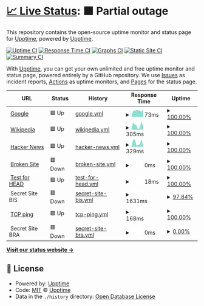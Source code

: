 # [📈 Live Status](https://demo.upptime.js.org): <!--live status--> **🟧 Partial outage**

This repository contains the open-source uptime monitor and status page for [Upptime](https://upptime.js.org), powered by [Upptime](https://github.com/upptime/upptime).

[![Uptime CI](https://github.com/upptime/upptime/workflows/Uptime%20CI/badge.svg)](https://github.com/upptime/upptime/actions?query=workflow%3A%22Uptime+CI%22)
[![Response Time CI](https://github.com/upptime/upptime/workflows/Response%20Time%20CI/badge.svg)](https://github.com/upptime/upptime/actions?query=workflow%3A%22Response+Time+CI%22)
[![Graphs CI](https://github.com/upptime/upptime/workflows/Graphs%20CI/badge.svg)](https://github.com/upptime/upptime/actions?query=workflow%3A%22Graphs+CI%22)
[![Static Site CI](https://github.com/upptime/upptime/workflows/Static%20Site%20CI/badge.svg)](https://github.com/upptime/upptime/actions?query=workflow%3A%22Static+Site+CI%22)
[![Summary CI](https://github.com/upptime/upptime/workflows/Summary%20CI/badge.svg)](https://github.com/upptime/upptime/actions?query=workflow%3A%22Summary+CI%22)

With [Upptime](https://upptime.js.org), you can get your own unlimited and free uptime monitor and status page, powered entirely by a GitHub repository. We use [Issues](https://github.com/upptime/upptime/issues) as incident reports, [Actions](https://github.com/upptime/upptime/actions) as uptime monitors, and [Pages](https://demo.upptime.js.org) for the status page.

<!--start: status pages-->
<!-- This summary is generated by Upptime (https://github.com/upptime/upptime) -->
<!-- Do not edit this manually, your changes will be overwritten -->
<!-- prettier-ignore -->
| URL | Status | History | Response Time | Uptime |
| --- | ------ | ------- | ------------- | ------ |
| <img alt="" src="https://icons.duckduckgo.com/ip3/www.google.com.ico" height="13"> [Google](https://www.google.com) | 🟩 Up | [google.yml](https://github.com/nueve9/uptime/commits/HEAD/history/google.yml) | <details><summary><img alt="Response time graph" src="./graphs/google/response-time-week.png" height="20"> 73ms</summary><br><a href="https://demo.upptime.js.org/history/google"><img alt="Response time 116" src="https://img.shields.io/endpoint?url=https%3A%2F%2Fraw.githubusercontent.com%2Fnueve9%2Fuptime%2FHEAD%2Fapi%2Fgoogle%2Fresponse-time.json"></a><br><a href="https://demo.upptime.js.org/history/google"><img alt="24-hour response time 79" src="https://img.shields.io/endpoint?url=https%3A%2F%2Fraw.githubusercontent.com%2Fnueve9%2Fuptime%2FHEAD%2Fapi%2Fgoogle%2Fresponse-time-day.json"></a><br><a href="https://demo.upptime.js.org/history/google"><img alt="7-day response time 73" src="https://img.shields.io/endpoint?url=https%3A%2F%2Fraw.githubusercontent.com%2Fnueve9%2Fuptime%2FHEAD%2Fapi%2Fgoogle%2Fresponse-time-week.json"></a><br><a href="https://demo.upptime.js.org/history/google"><img alt="30-day response time 93" src="https://img.shields.io/endpoint?url=https%3A%2F%2Fraw.githubusercontent.com%2Fnueve9%2Fuptime%2FHEAD%2Fapi%2Fgoogle%2Fresponse-time-month.json"></a><br><a href="https://demo.upptime.js.org/history/google"><img alt="1-year response time 117" src="https://img.shields.io/endpoint?url=https%3A%2F%2Fraw.githubusercontent.com%2Fnueve9%2Fuptime%2FHEAD%2Fapi%2Fgoogle%2Fresponse-time-year.json"></a></details> | <details><summary><a href="https://demo.upptime.js.org/history/google">100.00%</a></summary><a href="https://demo.upptime.js.org/history/google"><img alt="All-time uptime 100.00%" src="https://img.shields.io/endpoint?url=https%3A%2F%2Fraw.githubusercontent.com%2Fnueve9%2Fuptime%2FHEAD%2Fapi%2Fgoogle%2Fuptime.json"></a><br><a href="https://demo.upptime.js.org/history/google"><img alt="24-hour uptime 100.00%" src="https://img.shields.io/endpoint?url=https%3A%2F%2Fraw.githubusercontent.com%2Fnueve9%2Fuptime%2FHEAD%2Fapi%2Fgoogle%2Fuptime-day.json"></a><br><a href="https://demo.upptime.js.org/history/google"><img alt="7-day uptime 100.00%" src="https://img.shields.io/endpoint?url=https%3A%2F%2Fraw.githubusercontent.com%2Fnueve9%2Fuptime%2FHEAD%2Fapi%2Fgoogle%2Fuptime-week.json"></a><br><a href="https://demo.upptime.js.org/history/google"><img alt="30-day uptime 100.00%" src="https://img.shields.io/endpoint?url=https%3A%2F%2Fraw.githubusercontent.com%2Fnueve9%2Fuptime%2FHEAD%2Fapi%2Fgoogle%2Fuptime-month.json"></a><br><a href="https://demo.upptime.js.org/history/google"><img alt="1-year uptime 99.99%" src="https://img.shields.io/endpoint?url=https%3A%2F%2Fraw.githubusercontent.com%2Fnueve9%2Fuptime%2FHEAD%2Fapi%2Fgoogle%2Fuptime-year.json"></a></details>
| <img alt="" src="https://icons.duckduckgo.com/ip3/en.wikipedia.org.ico" height="13"> [Wikipedia](https://en.wikipedia.org) | 🟩 Up | [wikipedia.yml](https://github.com/nueve9/uptime/commits/HEAD/history/wikipedia.yml) | <details><summary><img alt="Response time graph" src="./graphs/wikipedia/response-time-week.png" height="20"> 305ms</summary><br><a href="https://demo.upptime.js.org/history/wikipedia"><img alt="Response time 265" src="https://img.shields.io/endpoint?url=https%3A%2F%2Fraw.githubusercontent.com%2Fnueve9%2Fuptime%2FHEAD%2Fapi%2Fwikipedia%2Fresponse-time.json"></a><br><a href="https://demo.upptime.js.org/history/wikipedia"><img alt="24-hour response time 204" src="https://img.shields.io/endpoint?url=https%3A%2F%2Fraw.githubusercontent.com%2Fnueve9%2Fuptime%2FHEAD%2Fapi%2Fwikipedia%2Fresponse-time-day.json"></a><br><a href="https://demo.upptime.js.org/history/wikipedia"><img alt="7-day response time 305" src="https://img.shields.io/endpoint?url=https%3A%2F%2Fraw.githubusercontent.com%2Fnueve9%2Fuptime%2FHEAD%2Fapi%2Fwikipedia%2Fresponse-time-week.json"></a><br><a href="https://demo.upptime.js.org/history/wikipedia"><img alt="30-day response time 215" src="https://img.shields.io/endpoint?url=https%3A%2F%2Fraw.githubusercontent.com%2Fnueve9%2Fuptime%2FHEAD%2Fapi%2Fwikipedia%2Fresponse-time-month.json"></a><br><a href="https://demo.upptime.js.org/history/wikipedia"><img alt="1-year response time 207" src="https://img.shields.io/endpoint?url=https%3A%2F%2Fraw.githubusercontent.com%2Fnueve9%2Fuptime%2FHEAD%2Fapi%2Fwikipedia%2Fresponse-time-year.json"></a></details> | <details><summary><a href="https://demo.upptime.js.org/history/wikipedia">100.00%</a></summary><a href="https://demo.upptime.js.org/history/wikipedia"><img alt="All-time uptime 99.99%" src="https://img.shields.io/endpoint?url=https%3A%2F%2Fraw.githubusercontent.com%2Fnueve9%2Fuptime%2FHEAD%2Fapi%2Fwikipedia%2Fuptime.json"></a><br><a href="https://demo.upptime.js.org/history/wikipedia"><img alt="24-hour uptime 100.00%" src="https://img.shields.io/endpoint?url=https%3A%2F%2Fraw.githubusercontent.com%2Fnueve9%2Fuptime%2FHEAD%2Fapi%2Fwikipedia%2Fuptime-day.json"></a><br><a href="https://demo.upptime.js.org/history/wikipedia"><img alt="7-day uptime 100.00%" src="https://img.shields.io/endpoint?url=https%3A%2F%2Fraw.githubusercontent.com%2Fnueve9%2Fuptime%2FHEAD%2Fapi%2Fwikipedia%2Fuptime-week.json"></a><br><a href="https://demo.upptime.js.org/history/wikipedia"><img alt="30-day uptime 100.00%" src="https://img.shields.io/endpoint?url=https%3A%2F%2Fraw.githubusercontent.com%2Fnueve9%2Fuptime%2FHEAD%2Fapi%2Fwikipedia%2Fuptime-month.json"></a><br><a href="https://demo.upptime.js.org/history/wikipedia"><img alt="1-year uptime 99.99%" src="https://img.shields.io/endpoint?url=https%3A%2F%2Fraw.githubusercontent.com%2Fnueve9%2Fuptime%2FHEAD%2Fapi%2Fwikipedia%2Fuptime-year.json"></a></details>
| <img alt="" src="https://icons.duckduckgo.com/ip3/news.ycombinator.com.ico" height="13"> [Hacker News](https://news.ycombinator.com) | 🟩 Up | [hacker-news.yml](https://github.com/nueve9/uptime/commits/HEAD/history/hacker-news.yml) | <details><summary><img alt="Response time graph" src="./graphs/hacker-news/response-time-week.png" height="20"> 329ms</summary><br><a href="https://demo.upptime.js.org/history/hacker-news"><img alt="Response time 326" src="https://img.shields.io/endpoint?url=https%3A%2F%2Fraw.githubusercontent.com%2Fnueve9%2Fuptime%2FHEAD%2Fapi%2Fhacker-news%2Fresponse-time.json"></a><br><a href="https://demo.upptime.js.org/history/hacker-news"><img alt="24-hour response time 366" src="https://img.shields.io/endpoint?url=https%3A%2F%2Fraw.githubusercontent.com%2Fnueve9%2Fuptime%2FHEAD%2Fapi%2Fhacker-news%2Fresponse-time-day.json"></a><br><a href="https://demo.upptime.js.org/history/hacker-news"><img alt="7-day response time 329" src="https://img.shields.io/endpoint?url=https%3A%2F%2Fraw.githubusercontent.com%2Fnueve9%2Fuptime%2FHEAD%2Fapi%2Fhacker-news%2Fresponse-time-week.json"></a><br><a href="https://demo.upptime.js.org/history/hacker-news"><img alt="30-day response time 505" src="https://img.shields.io/endpoint?url=https%3A%2F%2Fraw.githubusercontent.com%2Fnueve9%2Fuptime%2FHEAD%2Fapi%2Fhacker-news%2Fresponse-time-month.json"></a><br><a href="https://demo.upptime.js.org/history/hacker-news"><img alt="1-year response time 334" src="https://img.shields.io/endpoint?url=https%3A%2F%2Fraw.githubusercontent.com%2Fnueve9%2Fuptime%2FHEAD%2Fapi%2Fhacker-news%2Fresponse-time-year.json"></a></details> | <details><summary><a href="https://demo.upptime.js.org/history/hacker-news">100.00%</a></summary><a href="https://demo.upptime.js.org/history/hacker-news"><img alt="All-time uptime 99.92%" src="https://img.shields.io/endpoint?url=https%3A%2F%2Fraw.githubusercontent.com%2Fnueve9%2Fuptime%2FHEAD%2Fapi%2Fhacker-news%2Fuptime.json"></a><br><a href="https://demo.upptime.js.org/history/hacker-news"><img alt="24-hour uptime 100.00%" src="https://img.shields.io/endpoint?url=https%3A%2F%2Fraw.githubusercontent.com%2Fnueve9%2Fuptime%2FHEAD%2Fapi%2Fhacker-news%2Fuptime-day.json"></a><br><a href="https://demo.upptime.js.org/history/hacker-news"><img alt="7-day uptime 100.00%" src="https://img.shields.io/endpoint?url=https%3A%2F%2Fraw.githubusercontent.com%2Fnueve9%2Fuptime%2FHEAD%2Fapi%2Fhacker-news%2Fuptime-week.json"></a><br><a href="https://demo.upptime.js.org/history/hacker-news"><img alt="30-day uptime 99.43%" src="https://img.shields.io/endpoint?url=https%3A%2F%2Fraw.githubusercontent.com%2Fnueve9%2Fuptime%2FHEAD%2Fapi%2Fhacker-news%2Fuptime-month.json"></a><br><a href="https://demo.upptime.js.org/history/hacker-news"><img alt="1-year uptime 99.91%" src="https://img.shields.io/endpoint?url=https%3A%2F%2Fraw.githubusercontent.com%2Fnueve9%2Fuptime%2FHEAD%2Fapi%2Fhacker-news%2Fuptime-year.json"></a></details>
| <img alt="" src="https://icons.duckduckgo.com/ip3/thissitedoesnotexist.com.ico" height="13"> [Broken Site](https://thissitedoesnotexist.com) | 🟥 Down | [broken-site.yml](https://github.com/nueve9/uptime/commits/HEAD/history/broken-site.yml) | <details><summary><img alt="Response time graph" src="./graphs/broken-site/response-time-week.png" height="20"> 0ms</summary><br><a href="https://demo.upptime.js.org/history/broken-site"><img alt="Response time 0" src="https://img.shields.io/endpoint?url=https%3A%2F%2Fraw.githubusercontent.com%2Fnueve9%2Fuptime%2FHEAD%2Fapi%2Fbroken-site%2Fresponse-time.json"></a><br><a href="https://demo.upptime.js.org/history/broken-site"><img alt="24-hour response time 0" src="https://img.shields.io/endpoint?url=https%3A%2F%2Fraw.githubusercontent.com%2Fnueve9%2Fuptime%2FHEAD%2Fapi%2Fbroken-site%2Fresponse-time-day.json"></a><br><a href="https://demo.upptime.js.org/history/broken-site"><img alt="7-day response time 0" src="https://img.shields.io/endpoint?url=https%3A%2F%2Fraw.githubusercontent.com%2Fnueve9%2Fuptime%2FHEAD%2Fapi%2Fbroken-site%2Fresponse-time-week.json"></a><br><a href="https://demo.upptime.js.org/history/broken-site"><img alt="30-day response time 0" src="https://img.shields.io/endpoint?url=https%3A%2F%2Fraw.githubusercontent.com%2Fnueve9%2Fuptime%2FHEAD%2Fapi%2Fbroken-site%2Fresponse-time-month.json"></a><br><a href="https://demo.upptime.js.org/history/broken-site"><img alt="1-year response time 0" src="https://img.shields.io/endpoint?url=https%3A%2F%2Fraw.githubusercontent.com%2Fnueve9%2Fuptime%2FHEAD%2Fapi%2Fbroken-site%2Fresponse-time-year.json"></a></details> | <details><summary><a href="https://demo.upptime.js.org/history/broken-site">100.00%</a></summary><a href="https://demo.upptime.js.org/history/broken-site"><img alt="All-time uptime 100.00%" src="https://img.shields.io/endpoint?url=https%3A%2F%2Fraw.githubusercontent.com%2Fnueve9%2Fuptime%2FHEAD%2Fapi%2Fbroken-site%2Fuptime.json"></a><br><a href="https://demo.upptime.js.org/history/broken-site"><img alt="24-hour uptime 100.00%" src="https://img.shields.io/endpoint?url=https%3A%2F%2Fraw.githubusercontent.com%2Fnueve9%2Fuptime%2FHEAD%2Fapi%2Fbroken-site%2Fuptime-day.json"></a><br><a href="https://demo.upptime.js.org/history/broken-site"><img alt="7-day uptime 100.00%" src="https://img.shields.io/endpoint?url=https%3A%2F%2Fraw.githubusercontent.com%2Fnueve9%2Fuptime%2FHEAD%2Fapi%2Fbroken-site%2Fuptime-week.json"></a><br><a href="https://demo.upptime.js.org/history/broken-site"><img alt="30-day uptime 100.00%" src="https://img.shields.io/endpoint?url=https%3A%2F%2Fraw.githubusercontent.com%2Fnueve9%2Fuptime%2FHEAD%2Fapi%2Fbroken-site%2Fuptime-month.json"></a><br><a href="https://demo.upptime.js.org/history/broken-site"><img alt="1-year uptime 100.00%" src="https://img.shields.io/endpoint?url=https%3A%2F%2Fraw.githubusercontent.com%2Fnueve9%2Fuptime%2FHEAD%2Fapi%2Fbroken-site%2Fuptime-year.json"></a></details>
| <img alt="" src="https://icons.duckduckgo.com/ip3/www.google.com.ico" height="13"> [Test for HEAD](https://www.google.com) | 🟩 Up | [test-for-head.yml](https://github.com/nueve9/uptime/commits/HEAD/history/test-for-head.yml) | <details><summary><img alt="Response time graph" src="./graphs/test-for-head/response-time-week.png" height="20"> 18ms</summary><br><a href="https://demo.upptime.js.org/history/test-for-head"><img alt="Response time 28" src="https://img.shields.io/endpoint?url=https%3A%2F%2Fraw.githubusercontent.com%2Fnueve9%2Fuptime%2FHEAD%2Fapi%2Ftest-for-head%2Fresponse-time.json"></a><br><a href="https://demo.upptime.js.org/history/test-for-head"><img alt="24-hour response time 17" src="https://img.shields.io/endpoint?url=https%3A%2F%2Fraw.githubusercontent.com%2Fnueve9%2Fuptime%2FHEAD%2Fapi%2Ftest-for-head%2Fresponse-time-day.json"></a><br><a href="https://demo.upptime.js.org/history/test-for-head"><img alt="7-day response time 18" src="https://img.shields.io/endpoint?url=https%3A%2F%2Fraw.githubusercontent.com%2Fnueve9%2Fuptime%2FHEAD%2Fapi%2Ftest-for-head%2Fresponse-time-week.json"></a><br><a href="https://demo.upptime.js.org/history/test-for-head"><img alt="30-day response time 19" src="https://img.shields.io/endpoint?url=https%3A%2F%2Fraw.githubusercontent.com%2Fnueve9%2Fuptime%2FHEAD%2Fapi%2Ftest-for-head%2Fresponse-time-month.json"></a><br><a href="https://demo.upptime.js.org/history/test-for-head"><img alt="1-year response time 28" src="https://img.shields.io/endpoint?url=https%3A%2F%2Fraw.githubusercontent.com%2Fnueve9%2Fuptime%2FHEAD%2Fapi%2Ftest-for-head%2Fresponse-time-year.json"></a></details> | <details><summary><a href="https://demo.upptime.js.org/history/test-for-head">100.00%</a></summary><a href="https://demo.upptime.js.org/history/test-for-head"><img alt="All-time uptime 100.00%" src="https://img.shields.io/endpoint?url=https%3A%2F%2Fraw.githubusercontent.com%2Fnueve9%2Fuptime%2FHEAD%2Fapi%2Ftest-for-head%2Fuptime.json"></a><br><a href="https://demo.upptime.js.org/history/test-for-head"><img alt="24-hour uptime 100.00%" src="https://img.shields.io/endpoint?url=https%3A%2F%2Fraw.githubusercontent.com%2Fnueve9%2Fuptime%2FHEAD%2Fapi%2Ftest-for-head%2Fuptime-day.json"></a><br><a href="https://demo.upptime.js.org/history/test-for-head"><img alt="7-day uptime 100.00%" src="https://img.shields.io/endpoint?url=https%3A%2F%2Fraw.githubusercontent.com%2Fnueve9%2Fuptime%2FHEAD%2Fapi%2Ftest-for-head%2Fuptime-week.json"></a><br><a href="https://demo.upptime.js.org/history/test-for-head"><img alt="30-day uptime 100.00%" src="https://img.shields.io/endpoint?url=https%3A%2F%2Fraw.githubusercontent.com%2Fnueve9%2Fuptime%2FHEAD%2Fapi%2Ftest-for-head%2Fuptime-month.json"></a><br><a href="https://demo.upptime.js.org/history/test-for-head"><img alt="1-year uptime 99.99%" src="https://img.shields.io/endpoint?url=https%3A%2F%2Fraw.githubusercontent.com%2Fnueve9%2Fuptime%2FHEAD%2Fapi%2Ftest-for-head%2Fuptime-year.json"></a></details>
| <img alt="" src="https://icons.duckduckgo.com/ip3/null.ico" height="13"> Secret Site BIS | 🟥 Down | [secret-site-bis.yml](https://github.com/nueve9/uptime/commits/HEAD/history/secret-site-bis.yml) | <details><summary><img alt="Response time graph" src="./graphs/secret-site-bis/response-time-week.png" height="20"> 1631ms</summary><br><a href="https://demo.upptime.js.org/history/secret-site-bis"><img alt="Response time 1050" src="https://img.shields.io/endpoint?url=https%3A%2F%2Fraw.githubusercontent.com%2Fnueve9%2Fuptime%2FHEAD%2Fapi%2Fsecret-site-bis%2Fresponse-time.json"></a><br><a href="https://demo.upptime.js.org/history/secret-site-bis"><img alt="24-hour response time 822" src="https://img.shields.io/endpoint?url=https%3A%2F%2Fraw.githubusercontent.com%2Fnueve9%2Fuptime%2FHEAD%2Fapi%2Fsecret-site-bis%2Fresponse-time-day.json"></a><br><a href="https://demo.upptime.js.org/history/secret-site-bis"><img alt="7-day response time 1631" src="https://img.shields.io/endpoint?url=https%3A%2F%2Fraw.githubusercontent.com%2Fnueve9%2Fuptime%2FHEAD%2Fapi%2Fsecret-site-bis%2Fresponse-time-week.json"></a><br><a href="https://demo.upptime.js.org/history/secret-site-bis"><img alt="30-day response time 1153" src="https://img.shields.io/endpoint?url=https%3A%2F%2Fraw.githubusercontent.com%2Fnueve9%2Fuptime%2FHEAD%2Fapi%2Fsecret-site-bis%2Fresponse-time-month.json"></a><br><a href="https://demo.upptime.js.org/history/secret-site-bis"><img alt="1-year response time 1039" src="https://img.shields.io/endpoint?url=https%3A%2F%2Fraw.githubusercontent.com%2Fnueve9%2Fuptime%2FHEAD%2Fapi%2Fsecret-site-bis%2Fresponse-time-year.json"></a></details> | <details><summary><a href="https://demo.upptime.js.org/history/secret-site-bis">97.84%</a></summary><a href="https://demo.upptime.js.org/history/secret-site-bis"><img alt="All-time uptime 99.78%" src="https://img.shields.io/endpoint?url=https%3A%2F%2Fraw.githubusercontent.com%2Fnueve9%2Fuptime%2FHEAD%2Fapi%2Fsecret-site-bis%2Fuptime.json"></a><br><a href="https://demo.upptime.js.org/history/secret-site-bis"><img alt="24-hour uptime 97.32%" src="https://img.shields.io/endpoint?url=https%3A%2F%2Fraw.githubusercontent.com%2Fnueve9%2Fuptime%2FHEAD%2Fapi%2Fsecret-site-bis%2Fuptime-day.json"></a><br><a href="https://demo.upptime.js.org/history/secret-site-bis"><img alt="7-day uptime 97.84%" src="https://img.shields.io/endpoint?url=https%3A%2F%2Fraw.githubusercontent.com%2Fnueve9%2Fuptime%2FHEAD%2Fapi%2Fsecret-site-bis%2Fuptime-week.json"></a><br><a href="https://demo.upptime.js.org/history/secret-site-bis"><img alt="30-day uptime 98.08%" src="https://img.shields.io/endpoint?url=https%3A%2F%2Fraw.githubusercontent.com%2Fnueve9%2Fuptime%2FHEAD%2Fapi%2Fsecret-site-bis%2Fuptime-month.json"></a><br><a href="https://demo.upptime.js.org/history/secret-site-bis"><img alt="1-year uptime 99.39%" src="https://img.shields.io/endpoint?url=https%3A%2F%2Fraw.githubusercontent.com%2Fnueve9%2Fuptime%2FHEAD%2Fapi%2Fsecret-site-bis%2Fuptime-year.json"></a></details>
| <img alt="" src="https://icons.duckduckgo.com/ip3/null.ico" height="13"> [TCP ping](1.1.1.1) | 🟩 Up | [tcp-ping.yml](https://github.com/nueve9/uptime/commits/HEAD/history/tcp-ping.yml) | <details><summary><img alt="Response time graph" src="./graphs/tcp-ping/response-time-week.png" height="20"> 168ms</summary><br><a href="https://demo.upptime.js.org/history/tcp-ping"><img alt="Response time 208" src="https://img.shields.io/endpoint?url=https%3A%2F%2Fraw.githubusercontent.com%2Fnueve9%2Fuptime%2FHEAD%2Fapi%2Ftcp-ping%2Fresponse-time.json"></a><br><a href="https://demo.upptime.js.org/history/tcp-ping"><img alt="24-hour response time 33" src="https://img.shields.io/endpoint?url=https%3A%2F%2Fraw.githubusercontent.com%2Fnueve9%2Fuptime%2FHEAD%2Fapi%2Ftcp-ping%2Fresponse-time-day.json"></a><br><a href="https://demo.upptime.js.org/history/tcp-ping"><img alt="7-day response time 168" src="https://img.shields.io/endpoint?url=https%3A%2F%2Fraw.githubusercontent.com%2Fnueve9%2Fuptime%2FHEAD%2Fapi%2Ftcp-ping%2Fresponse-time-week.json"></a><br><a href="https://demo.upptime.js.org/history/tcp-ping"><img alt="30-day response time 121" src="https://img.shields.io/endpoint?url=https%3A%2F%2Fraw.githubusercontent.com%2Fnueve9%2Fuptime%2FHEAD%2Fapi%2Ftcp-ping%2Fresponse-time-month.json"></a><br><a href="https://demo.upptime.js.org/history/tcp-ping"><img alt="1-year response time 236" src="https://img.shields.io/endpoint?url=https%3A%2F%2Fraw.githubusercontent.com%2Fnueve9%2Fuptime%2FHEAD%2Fapi%2Ftcp-ping%2Fresponse-time-year.json"></a></details> | <details><summary><a href="https://demo.upptime.js.org/history/tcp-ping">100.00%</a></summary><a href="https://demo.upptime.js.org/history/tcp-ping"><img alt="All-time uptime 99.75%" src="https://img.shields.io/endpoint?url=https%3A%2F%2Fraw.githubusercontent.com%2Fnueve9%2Fuptime%2FHEAD%2Fapi%2Ftcp-ping%2Fuptime.json"></a><br><a href="https://demo.upptime.js.org/history/tcp-ping"><img alt="24-hour uptime 100.00%" src="https://img.shields.io/endpoint?url=https%3A%2F%2Fraw.githubusercontent.com%2Fnueve9%2Fuptime%2FHEAD%2Fapi%2Ftcp-ping%2Fuptime-day.json"></a><br><a href="https://demo.upptime.js.org/history/tcp-ping"><img alt="7-day uptime 100.00%" src="https://img.shields.io/endpoint?url=https%3A%2F%2Fraw.githubusercontent.com%2Fnueve9%2Fuptime%2FHEAD%2Fapi%2Ftcp-ping%2Fuptime-week.json"></a><br><a href="https://demo.upptime.js.org/history/tcp-ping"><img alt="30-day uptime 100.00%" src="https://img.shields.io/endpoint?url=https%3A%2F%2Fraw.githubusercontent.com%2Fnueve9%2Fuptime%2FHEAD%2Fapi%2Ftcp-ping%2Fuptime-month.json"></a><br><a href="https://demo.upptime.js.org/history/tcp-ping"><img alt="1-year uptime 99.98%" src="https://img.shields.io/endpoint?url=https%3A%2F%2Fraw.githubusercontent.com%2Fnueve9%2Fuptime%2FHEAD%2Fapi%2Ftcp-ping%2Fuptime-year.json"></a></details>
| <img alt="" src="https://icons.duckduckgo.com/ip3/null.ico" height="13"> Secret Site BRA | 🟥 Down | [secret-site-bra.yml](https://github.com/nueve9/uptime/commits/HEAD/history/secret-site-bra.yml) | <details><summary><img alt="Response time graph" src="./graphs/secret-site-bra/response-time-week.png" height="20"> 0ms</summary><br><a href="https://demo.upptime.js.org/history/secret-site-bra"><img alt="Response time 0" src="https://img.shields.io/endpoint?url=https%3A%2F%2Fraw.githubusercontent.com%2Fnueve9%2Fuptime%2FHEAD%2Fapi%2Fsecret-site-bra%2Fresponse-time.json"></a><br><a href="https://demo.upptime.js.org/history/secret-site-bra"><img alt="24-hour response time 0" src="https://img.shields.io/endpoint?url=https%3A%2F%2Fraw.githubusercontent.com%2Fnueve9%2Fuptime%2FHEAD%2Fapi%2Fsecret-site-bra%2Fresponse-time-day.json"></a><br><a href="https://demo.upptime.js.org/history/secret-site-bra"><img alt="7-day response time 0" src="https://img.shields.io/endpoint?url=https%3A%2F%2Fraw.githubusercontent.com%2Fnueve9%2Fuptime%2FHEAD%2Fapi%2Fsecret-site-bra%2Fresponse-time-week.json"></a><br><a href="https://demo.upptime.js.org/history/secret-site-bra"><img alt="30-day response time 0" src="https://img.shields.io/endpoint?url=https%3A%2F%2Fraw.githubusercontent.com%2Fnueve9%2Fuptime%2FHEAD%2Fapi%2Fsecret-site-bra%2Fresponse-time-month.json"></a><br><a href="https://demo.upptime.js.org/history/secret-site-bra"><img alt="1-year response time 0" src="https://img.shields.io/endpoint?url=https%3A%2F%2Fraw.githubusercontent.com%2Fnueve9%2Fuptime%2FHEAD%2Fapi%2Fsecret-site-bra%2Fresponse-time-year.json"></a></details> | <details><summary><a href="https://demo.upptime.js.org/history/secret-site-bra">0.00%</a></summary><a href="https://demo.upptime.js.org/history/secret-site-bra"><img alt="All-time uptime 0.00%" src="https://img.shields.io/endpoint?url=https%3A%2F%2Fraw.githubusercontent.com%2Fnueve9%2Fuptime%2FHEAD%2Fapi%2Fsecret-site-bra%2Fuptime.json"></a><br><a href="https://demo.upptime.js.org/history/secret-site-bra"><img alt="24-hour uptime 0.00%" src="https://img.shields.io/endpoint?url=https%3A%2F%2Fraw.githubusercontent.com%2Fnueve9%2Fuptime%2FHEAD%2Fapi%2Fsecret-site-bra%2Fuptime-day.json"></a><br><a href="https://demo.upptime.js.org/history/secret-site-bra"><img alt="7-day uptime 0.00%" src="https://img.shields.io/endpoint?url=https%3A%2F%2Fraw.githubusercontent.com%2Fnueve9%2Fuptime%2FHEAD%2Fapi%2Fsecret-site-bra%2Fuptime-week.json"></a><br><a href="https://demo.upptime.js.org/history/secret-site-bra"><img alt="30-day uptime 1.38%" src="https://img.shields.io/endpoint?url=https%3A%2F%2Fraw.githubusercontent.com%2Fnueve9%2Fuptime%2FHEAD%2Fapi%2Fsecret-site-bra%2Fuptime-month.json"></a><br><a href="https://demo.upptime.js.org/history/secret-site-bra"><img alt="1-year uptime 0.00%" src="https://img.shields.io/endpoint?url=https%3A%2F%2Fraw.githubusercontent.com%2Fnueve9%2Fuptime%2FHEAD%2Fapi%2Fsecret-site-bra%2Fuptime-year.json"></a></details>

<!--end: status pages-->

[**Visit our status website →**](https://demo.upptime.js.org)

## 📄 License

- Powered by: [Upptime](https://github.com/upptime/upptime)
- Code: [MIT](./LICENSE) © [Upptime](https://upptime.js.org)
- Data in the `./history` directory: [Open Database License](https://opendatacommons.org/licenses/odbl/1-0/)
